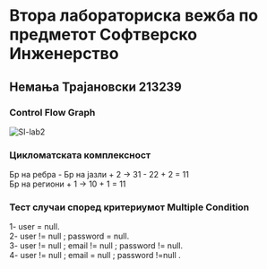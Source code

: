 # Втора лабораториска вежба по предметот Софтверско Инженерство
## Немања Трајановски 213239
### Control Flow Graph

![SI-lab2](https://github.com/nemanjaTra/SI_2023_lab2_213239/assets/127133275/7526c716-268e-43a3-8cff-4679e005a516)

### Цикломатската комплексност
  Бр на ребра - Бр на јазли + 2 -> 31 - 22 + 2 = 11 </br>
  Бр на региони + 1 ->  10 + 1 = 11  

### Тест случаи според критериумот Multiple Condition
1- user = null.</br>
2- user != null ; password = null.</br>
3- user != null ; email != null ; password != null.</br>
4- user != null ; email = null ; password !=null .
